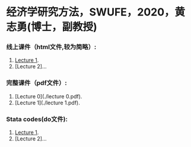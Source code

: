 # 经济学研究方法，SWUFE，2020，黄志勇(博士，副教授)

### 线上课件（html文件,较为简略）:
1.  [Lecture 1](./lecture1.html).
1.  [Lecture 2]...

### 完整课件（pdf文件）:
1.  [Lecture 0](./lecture 0.pdf).
1.  [Lecture 1](./lecture 1.pdf).

### Stata codes(do文件):
1.  [Lecture 1](./lecture1.do).
1.  [Lecture 2]...



